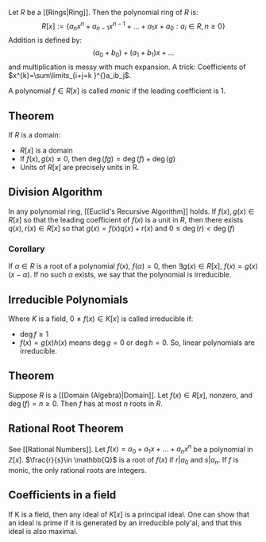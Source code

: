 Let $R$ be a [[Rings|Ring]]. Then the polynomial ring of $R$ is:
$$R[x]:=\{ a_nx^{n}+a_{n-1}x^{n-1}+\dots+a_{1}x+a_{0}:a_i\in R,n\geq 0 \}$$
Addition is defined by:
$$(a_{0}+b_{0})+(a_{1}+b_{1})x+\dots$$
and multiplication is messy with much expansion. A trick:
Coefficients of $x^{k}=\sum\limits_{i+j=k }^{}a_ib_j$.

A polynomial $f\in R[x]$ is called *monic* if the leading coefficient is 1.
## Theorem
If $R$ is a domain:
- $R[x]$ is a domain
- If $f(x),g(x)\neq 0$, then $\deg(fg)=\deg(f)+\deg(g)$
- Units of $R[x]$ are precisely units in R.
## Division Algorithm
In any polynomial ring, [[Euclid's Recursive Algorithm]] holds. 
If $f(x),g(x)\in R[x]$ so that the leading coefficient of $f(x)$ is a unit in $R$, then there exists $q(x),r(x)\in R[x]$ so that $g(x)=f(x)q(x)+r(x)$ and $0\leq\deg(r)<\deg(f)$
### Corollary
If $\alpha \in R$ is a root of a polynomial $f(x)$, $f(\alpha)=0$, then $\exists g(x)\in R[x]$, $f(x)=g(x)(x-\alpha)$.
If no such $\alpha$ exists, we say that the polynomial is irreducible. 
## Irreducible Polynomials
Where $K$ is a field, $0\neq f(x)\in K[x]$ is called irreducible if:
- $\deg f\geq 1$
- $f(x)=g(x)h(x)$ means $\deg g=0$ or $\deg h =0$.
So, linear polynomials are irreducible.
## Theorem
Suppose $R$ is a [[Domain (Algebra)|Domain]]. Let $f(x)\in R[x]$, nonzero, and $\deg(f)=n\geq 0$. Then $f$ has at most $n$ roots in $R$.
## Rational Root Theorem
See [[Rational Numbers]].
Let $f(x)=a_0+a_{1}x+\dots+a_nx^{n}$ be a polynomial in $\mathbb{Z}[x]$. $\frac{r}{s}\in \mathbb{Q}$ is a root of $f(x)$ if $r|a_{0}$ and $s|a_n$.
If $f$ is monic, the only rational roots are integers.
## Coefficients in a field
If K is a field, then any ideal of $K[x]$ is a principal ideal.
One can show that an ideal is prime if it is generated by an irreducible poly'al,
and that this ideal is also maximal.